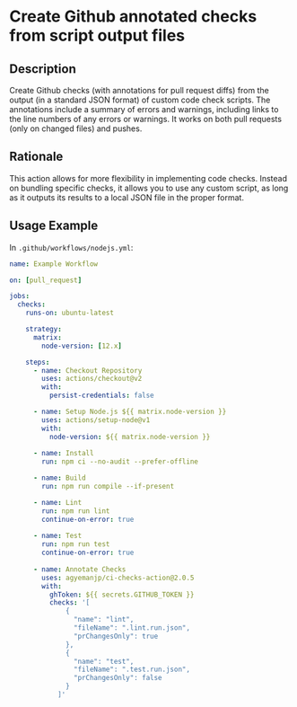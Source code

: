 # Create Github annotated checks from script output files

## Description

Create Github checks (with annotations for pull request diffs) from the output (in a standard JSON format) of custom code check scripts. The annotations include a summary of errors and warnings, including links to the line numbers of any errors or warnings. It works on both pull requests (only on changed files) and pushes.


## Rationale

This action allows for more flexibility in implementing code checks. Instead on bundling specific checks, it allows you to use any custom script, as long as it outputs its results to a local JSON file in the proper format.

## Usage Example

In `.github/workflows/nodejs.yml`:

```yml
name: Example Workflow

on: [pull_request]

jobs:
  checks:
    runs-on: ubuntu-latest

    strategy:
      matrix:
        node-version: [12.x]

    steps:
      - name: Checkout Repository
        uses: actions/checkout@v2
        with: 
          persist-credentials: false

      - name: Setup Node.js ${{ matrix.node-version }}
        uses: actions/setup-node@v1
        with:
          node-version: ${{ matrix.node-version }}
        
      - name: Install
        run: npm ci --no-audit --prefer-offline 

      - name: Build
        run: npm run compile --if-present

      - name: Lint
        run: npm run lint
        continue-on-error: true
        
      - name: Test
        run: npm run test
        continue-on-error: true
        
      - name: Annotate Checks
        uses: agyemanjp/ci-checks-action@2.0.5
        with:
          ghToken: ${{ secrets.GITHUB_TOKEN }}
          checks: '[
              {
                "name": "lint",
                "fileName": ".lint.run.json",
                "prChangesOnly": true
              },
              {
                "name": "test",
                "fileName": ".test.run.json",
                "prChangesOnly": false
              }
            ]'
```
